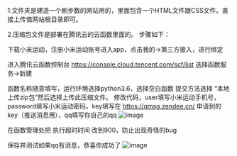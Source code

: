 1.文件夹是建造一个刷步数的网站用的，里面包含一个HTML文件跟CSS文件。直接上传值网站根目录即可。


2.压缩包文件是部署在腾讯云的云函数里面的。
步骤如下：

下载小米运动，注册小米运动账号进入app，点击我的→第三方接入，进行绑定

进入腾讯云函数控制台 https://console.cloud.tencent.com/scf/list 选择函数服务→新建

函数名称随意填写，运行环境选择python3.6，选择空白函数
提交方法选择 “本地上传zip包”然后选择上传此压缩文件。
修改代码，user填写小米运动手机号，password填写小米运动密码，key填写在 https://qmsg.zendee.cn/ 申请到的key（推送消息用），qq填写你自己的qq
![image](https://user-images.githubusercontent.com/57285504/114186338-3e73eb00-9936-11eb-90d3-f48871e0f4cc.png)

在函数管理处把 执行超时时间 改到900，防止出现奇怪的bug

保存并测试如果qq有消息，恭喜你成功了
![image](https://user-images.githubusercontent.com/57285504/114186519-7bd87880-9936-11eb-8d18-e0e4b9db264c.png)
